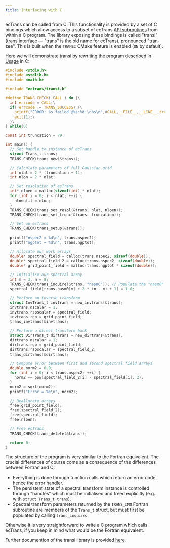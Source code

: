 ```yaml
---
title: Interfacing with C
---
```


ecTrans can be called from C. This functionality is provided by a set of C bindings which allow
access to a subset of ecTrans [API subroutines](api.html) from within a C program. The library
exposing these bindings is called "transi" (trans interface — "trans" is the old name for ecTrans),
pronounced "tran-zee". This is built when the `TRANSI` CMake feature is enabled (`ON` by default).

Here we will demonstrate transi by rewriting the program described in [Usage](usage.html) in C:

```c
#include <stdio.h>
#include <stdlib.h>
#include <math.h>

#include "ectrans/transi.h"

#define TRANS_CHECK( CALL ) do {\
  int errcode = CALL;\
  if( errcode != TRANS_SUCCESS) {\
    printf("ERROR: %s failed @%s:%d:\n%s\n",#CALL,__FILE__,__LINE__,trans_error_msg(errcode));\
    exit(1);\
  }\
} while(0)

const int truncation = 79;

int main() {
  // Get handle to instance of ecTrans
  struct Trans_t trans;
  TRANS_CHECK(trans_new(&trans));

  // Calculate parameters of full Gaussian grid
  int nlat = 2 * (truncation + 1);
  int nlon = 2 * nlat;

  // Set resolution of ecTrans
  int* nloen = malloc(sizeof(int) * nlat);
  for (int i = 0; i < nlat; ++i) {
    nloen[i] = nlon;
  }
  TRANS_CHECK(trans_set_resol(&trans, nlat, nloen));
  TRANS_CHECK(trans_set_trunc(&trans, truncation));

  // Set up ecTrans
  TRANS_CHECK(trans_setup(&trans));

  printf("nspec2 = %d\n", trans.nspec2);
  printf("ngptot = %d\n", trans.ngptot);

  // Allocate our work arrays
  double* spectral_field = calloc(trans.nspec2, sizeof(double));
  double* spectral_field_2 = calloc(trans.nspec2, sizeof(double));
  double* grid_point_field = malloc(trans.ngptot * sizeof(double));

  // Initialise our spectral array
  int m = 3, n = 8;
  TRANS_CHECK(trans_inquire(&trans, "nasm0")); // Populate the "nasm0" member of trans
  spectral_field[trans.nasm0[m] + 2 * (n - m) + 1] = 1.0;

  // Perform an inverse transform
  struct InvTrans_t invtrans = new_invtrans(&trans);
  invtrans.nscalar = 1;
  invtrans.rspscalar = spectral_field;
  invtrans.rgp = grid_point_field;
  trans_invtrans(&invtrans);

  // Perform a direct transform back
  struct DirTrans_t dirtrans = new_dirtrans(&trans);
  dirtrans.nscalar = 1;
  dirtrans.rgp = grid_point_field;
  dirtrans.rspscalar = spectral_field_2;
  trans_dirtrans(&dirtrans);

  // Compute error between first and second spectral field arrays
  double norm2 = 0.0;
  for (int i = 0; i < trans.nspec2; ++i) {
    norm2 += pow(spectral_field_2[i] - spectral_field[i], 2);
  }
  norm2 = sqrt(norm2);
  printf("Error = %e\n", norm2);

  // Deallocate arrays
  free(grid_point_field);
  free(spectral_field_2);
  free(spectral_field);
  free(nloen);

  // Free ecTrans
  TRANS_CHECK(trans_delete(&trans));

  return 0;
}
```

The structure of the program is very similar to the Fortran equivalent. The crucial differences of
course come as a consequence of the differences between Fortran and C:

- Everything is done through function calls which return an error code, hence the error handler.
- The persistent state of a spectral transform instance is controlled through "handles" which must
  be initialised and freed explicitly (e.g. with `struct Trans_t trans`).
- Spectral transform parameters returned by the `TRANS_INQ` Fortran subroutine are members of the
  `Trans_t` struct, but must first be populated by calling `trans_inquire`.

Otherwise it is very straightforward to write a C program which calls ecTrans, if you keep in mind
what would be the Fortran equivalent.

Further documention of the transi library is provided [here](transi/index.html).
